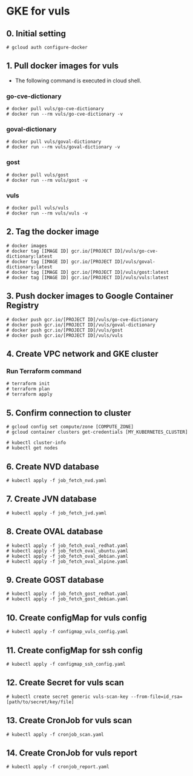 # GKE for vuls

## 0. Initial setting
```
# gcloud auth configure-docker
```

## 1. Pull docker images for vuls
- The following command is executed in cloud shell.

### go-cve-dictionary
```
# docker pull vuls/go-cve-dictionary
# docker run --rm vuls/go-cve-dictionary -v
```

### goval-dictionary
```
# docker pull vuls/goval-dictionary
# docker run --rm vuls/goval-dictionary -v
```

### gost
```
# docker pull vuls/gost
# docker run --rm vuls/gost -v
```

### vuls
```
# docker pull vuls/vuls
# docker run --rm vuls/vuls -v
```

## 2. Tag the docker image
```
# docker images
# docker tag [IMAGE ID] gcr.io/[PROJECT ID]/vuls/go-cve-dictionary:latest
# docker tag [IMAGE ID] gcr.io/[PROJECT ID]/vuls/goval-dictionary:latest
# docker tag [IMAGE ID] gcr.io/[PROJECT ID]/vuls/gost:latest
# docker tag [IMAGE ID] gcr.io/[PROJECT ID]/vuls/vuls:latest
```

## 3. Push docker images to Google Container Registry
```
# docker push gcr.io/[PROJECT ID]/vuls/go-cve-dictionary
# docker push gcr.io/[PROJECT ID]/vuls/goval-dictionary
# docker push gcr.io/[PROJECT ID]/vuls/gost
# docker push gcr.io/[PROJECT ID]/vuls/vuls
```

## 4. Create VPC network and GKE cluster

### Run Terraform command

```
# terraform init
# terraform plan
# terraform apply
```

## 5. Confirm connection to cluster
```
# gcloud config set compute/zone [COMPUTE_ZONE]
# gcloud container clusters get-credentials [MY_KUBERNETES_CLUSTER]

# kubectl cluster-info
# kubectl get nodes
```

## 6. Create NVD database
```
# kubectl apply -f job_fetch_nvd.yaml
```

## 7. Create JVN database
```
# kubectl apply -f job_fetch_jvd.yaml
```

## 8. Create OVAL database
```
# kubectl apply -f job_fetch_oval_redhat.yaml
# kubectl apply -f job_fetch_oval_ubuntu.yaml
# kubectl apply -f job_fetch_oval_debian.yaml
# kubectl apply -f job_fetch_oval_alpine.yaml
```

## 9. Create GOST database
```
# kubectl apply -f job_fetch_gost_redhat.yaml
# kubectl apply -f job_fetch_gost_debian.yaml
```

## 10. Create configMap for vuls config
```
# kubectl apply -f configmap_vuls_config.yaml
```

## 11. Create configMap for ssh config
```
# kubectl apply -f configmap_ssh_config.yaml
```

## 12. Create Secret for vuls scan
```
# kubectl create secret generic vuls-scan-key --from-file=id_rsa=[path/to/secret/key/file]
```

## 13. Create CronJob for vuls scan
```
# kubectl apply -f cronjob_scan.yaml
```

## 14. Create CronJob for vuls report
```
# kubectl apply -f cronjob_report.yaml
```